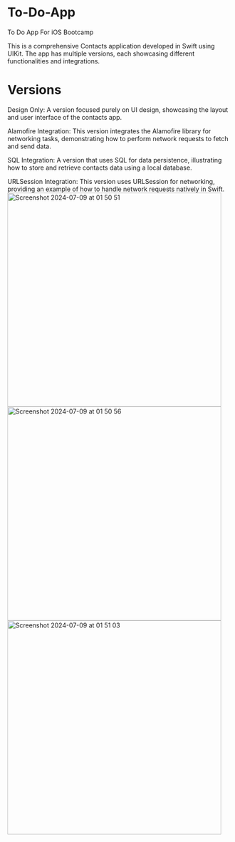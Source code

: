 # To-Do-App
To Do App For iOS Bootcamp

This is a comprehensive Contacts application developed in Swift using UIKit. The app has multiple versions, each showcasing different functionalities and integrations.

# Versions
Design Only: A version focused purely on UI design, showcasing the layout and user interface of the contacts app.

Alamofire Integration: This version integrates the Alamofire library for networking tasks, demonstrating how to perform network requests to fetch and send data.

SQL Integration: A version that uses SQL for data persistence, illustrating how to store and retrieve contacts data using a local database.

URLSession Integration: This version uses URLSession for networking, providing an example of how to handle network requests natively in Swift.
<img width="480" alt="Screenshot 2024-07-09 at 01 50 51" src="https://github.com/kcr313/To-Do-App/assets/98332402/afcbec2f-75fd-4b86-9985-0abb3c4fab90">
<img width="480" alt="Screenshot 2024-07-09 at 01 50 56" src="https://github.com/kcr313/To-Do-App/assets/98332402/d55d2533-42f7-48e3-a8c3-3a888e7a4ff9">
<img width="480" alt="Screenshot 2024-07-09 at 01 51 03" src="https://github.com/kcr313/To-Do-App/assets/98332402/e349dce8-ee64-4fb3-b55e-5de307ef8511">
